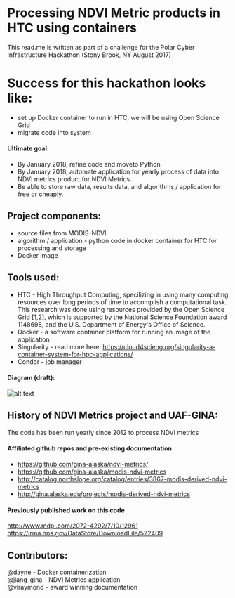 # Processing NDVI Metric products in HTC using containers
This read.me is written as part of a challenge for the Polar Cyber Infrastructure Hackathon (Stony Brook, NY August 2017)



# Success for this hackathon looks like:
* set up Docker container to run in HTC, we will be using Open Science Grid
* migrate code into system

#### Ultimate goal: 
* By January 2018, refine code and moveto Python
* By January 2018, automate application for yearly process of data into NDVI metrics product for NDVI Metrics. 
* Be able to store raw data, results data, and algorithms / application for free or cheaply.

## Project components:
* source files from MODIS-NDVI
* algorithm / application - python code in docker container for HTC for processing and storage
* Docker image

## Tools used:
* HTC - High Throughput Computing, specilizing in using many computing resources over long periods of time to accomplish a computational task. This research was done using resources provided by the Open Science Grid [1,2], which is supported by the National Science Foundation award 1148698, and the U.S. Department of Energy's Office of Science.   
* Docker - a software container platform for running an image of the application
* Singularity - read more here: https://cloud4scieng.org/singularity-a-container-system-for-hpc-applications/  
* Condor - job manager

#### Diagram (draft):
![alt text](https://github.com/gina-alaska/emodis_ndvi_python-docker/blob/master/NDVItoDocker.jpg)

## History of NDVI Metrics project and UAF-GINA:
The code has been run yearly since 2012 to process NDVI metrics

#### Affiliated github repos and pre-existing documentation
* https://github.com/gina-alaska/ndvi-metrics/
* https://github.com/gina-alaska/modis-ndvi-metrics
* http://catalog.northslope.org/catalog/entries/3867-modis-derived-ndvi-metrics
* http://gina.alaska.edu/projects/modis-derived-ndvi-metrics

#### Previously published work on this code
http://www.mdpi.com/2072-4292/7/10/12961  
https://irma.nps.gov/DataStore/DownloadFile/522409  

## Contributors:
@dayne - Docker containerization  
@jiang-gina - NDVI Metrics application  
@vlraymond - award winning documentation  


